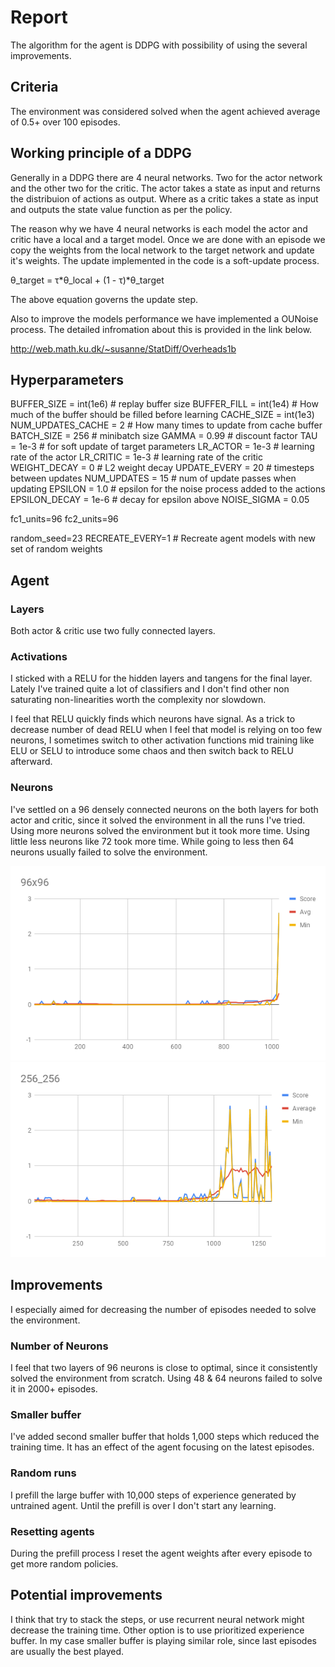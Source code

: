# Report

The algorithm for the agent is DDPG  with possibility of using the several improvements.

## Criteria
The environment was considered solved when the agent achieved average of 0.5+ over 100 episodes.

## Working principle of a DDPG

Generally in a DDPG there are 4 neural networks. Two for the actor network and the other two for the critic. The actor takes a state as input and returns the distribuion of actions as output. Where as a critic takes a state as input and outputs the state value function as per the policy.

The reason why we have 4 neural networks is each model the actor and critic have a local and a target model. Once we are done with an episode we copy the weights from the local network to the target network and update it's weights. The update implemented in the code is a soft-update process. 

 θ_target = τ*θ_local + (1 - τ)*θ_target 
 
 The above equation governs the update step.
 
 Also to improve the models performance we have implemented a OUNoise process. The detailed infromation about this is provided in the link below.
 
 http://web.math.ku.dk/~susanne/StatDiff/Overheads1b

## Hyperparameters

BUFFER_SIZE = int(1e6)  # replay buffer size
BUFFER_FILL = int(1e4) # How much of the buffer should be filled before learning
CACHE_SIZE = int(1e3)
NUM_UPDATES_CACHE = 2 # How many times to update from cache buffer
BATCH_SIZE = 256        # minibatch size
GAMMA = 0.99            # discount factor
TAU = 1e-3              # for soft update of target parameters
LR_ACTOR = 1e-3         # learning rate of the actor
LR_CRITIC = 1e-3        # learning rate of the critic
WEIGHT_DECAY = 0        # L2 weight decay
UPDATE_EVERY = 20       # timesteps between updates
NUM_UPDATES = 15        # num of update passes when updating
EPSILON = 1.0           # epsilon for the noise process added to the actions
EPSILON_DECAY = 1e-6    # decay for epsilon above
NOISE_SIGMA = 0.05

fc1_units=96
fc2_units=96

random_seed=23
RECREATE_EVERY=1 # Recreate agent models with new set of random weights

## Agent
### Layers
Both actor & critic use two fully connected layers.

### Activations
I sticked with a RELU for the hidden layers and tangens for the final layer. Lately I've trained
quite a lot of classifiers and I don't find other non saturating non-linearities worth the complexity
nor slowdown.

I feel that RELU quickly finds which neurons have signal. As a trick to decrease number of dead RELU
when I feel that model is relying on too few neurons, I sometimes switch to other activation functions
mid training like ELU or SELU to introduce some chaos and then switch back to RELU afterward.

### Neurons
I've settled on a 96 densely connected neurons on the both layers for both actor and critic, since it solved the environment in all the runs I've tried. Using more neurons solved the environment but it took more time. Using little less neurons like 72 took more time. While going to less then 64 neurons usually failed to solve the environment.

![96x96](96_96.png)
![256x256](256_256.png)


## Improvements

I especially aimed for decreasing the number of episodes needed to solve the environment.

### Number of Neurons
I feel that two layers of 96 neurons is close to optimal, since it consistently solved the environment from scratch. Using 48 & 64 neurons failed to solve it in 2000+ episodes.

### Smaller buffer
I've added second smaller buffer that holds 1,000 steps which reduced the training time. 
It has an effect of the agent focusing on the latest episodes.

### Random runs
I prefill the large buffer with 10,000 steps of experience generated by untrained agent.
Until the prefill is over I don't start any learning.

### Resetting agents
During the prefill process I reset the agent weights after every episode to get more random policies.

## Potential improvements
I think that try to stack the steps, or use recurrent neural network might decrease the training time. Other option is to use prioritized experience buffer. In my case smaller buffer is playing similar role, since last episodes are usually the best played.
